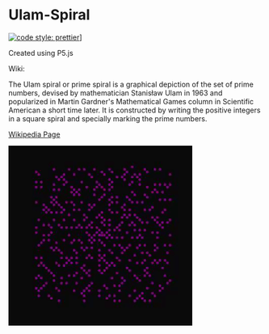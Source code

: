 # Ulam-Spiral
 
[![code style: prettier](https://img.shields.io/badge/code_style-prettier-ff69b4.svg?style=flat-square)](https://github.com/prettier/prettier)]

Created using P5.js

Wiki:

The Ulam spiral or prime spiral is a graphical depiction of the set of prime numbers, devised by mathematician Stanisław Ulam in 1963 and popularized in Martin Gardner's Mathematical Games column in Scientific American a short time later. It is constructed by writing the positive integers in a square spiral and specially marking the prime numbers.


[Wikipedia Page](https://en.wikipedia.org/wiki/Ulam_spiral)

![Spiral](https://github.com/iamnexxed/Ulam-Spiral/blob/main/images/spiral.gif)


